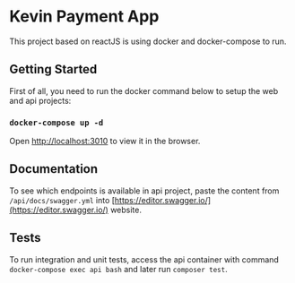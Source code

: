 # Kevin Payment App

This project based on reactJS is using docker and docker-compose to run.

## Getting Started

First of all, you need to run the docker command below to setup the web and api projects:

### `docker-compose up -d`

Open [http://localhost:3010](http://localhost:3010) to view it in the browser.

## Documentation

To see which endpoints is available in api project, paste the content from `/api/docs/swagger.yml` into [https://editor.swagger.io/](https://editor.swagger.io/) website.

## Tests

To run integration and unit tests, access the api container with command `docker-compose exec api bash` and later run `composer test`.

